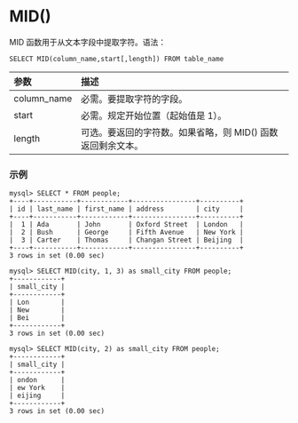 MID()
===


MID 函数用于从文本字段中提取字符。语法：

```
SELECT MID(column_name,start[,length]) FROM table_name
```
|        参数      |   描述                                     |
|:-----------------|:-------------------------------------------|
| column_name      | 必需。要提取字符的字段。
| start            | 必需。规定开始位置（起始值是 1）。
| length           | 可选。要返回的字符数。如果省略，则 MID() 函数返回剩余文本。

### 示例

```
mysql> SELECT * FROM people;
+----+-----------+------------+----------------+----------+
| id | last_name | first_name | address        | city     |
+----+-----------+------------+----------------+----------+
|  1 | Ada       | John       | Oxford Street  | London   |
|  2 | Bush      | George     | Fifth Avenue   | New York |
|  3 | Carter    | Thomas     | Changan Street | Beijing  |
+----+-----------+------------+----------------+----------+
3 rows in set (0.00 sec)

mysql> SELECT MID(city, 1, 3) as small_city FROM people;
+------------+
| small_city |
+------------+
| Lon        |
| New        |
| Bei        |
+------------+
3 rows in set (0.00 sec)

mysql> SELECT MID(city, 2) as small_city FROM people;
+------------+
| small_city |
+------------+
| ondon      |
| ew York    |
| eijing     |
+------------+
3 rows in set (0.00 sec)
```
